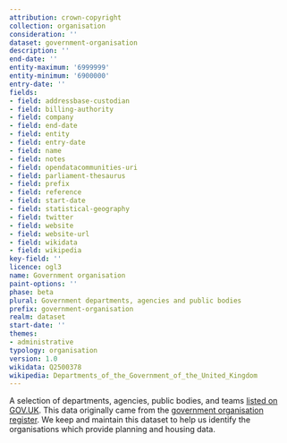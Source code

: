 ```yaml
---
attribution: crown-copyright
collection: organisation
consideration: ''
dataset: government-organisation
description: ''
end-date: ''
entity-maximum: '6999999'
entity-minimum: '6900000'
entry-date: ''
fields:
- field: addressbase-custodian
- field: billing-authority
- field: company
- field: end-date
- field: entity
- field: entry-date
- field: name
- field: notes
- field: opendatacommunities-uri
- field: parliament-thesaurus
- field: prefix
- field: reference
- field: start-date
- field: statistical-geography
- field: twitter
- field: website
- field: website-url
- field: wikidata
- field: wikipedia
key-field: ''
licence: ogl3
name: Government organisation
paint-options: ''
phase: beta
plural: Government departments, agencies and public bodies
prefix: government-organisation
realm: dataset
start-date: ''
themes:
- administrative
typology: organisation
version: 1.0
wikidata: Q2500378
wikipedia: Departments_of_the_Government_of_the_United_Kingdom
---
```


A selection of departments, agencies, public bodies, and teams [listed on GOV.UK](https://www.gov.uk/government/organisations).
This data originally came from the [government organisation register](https://www.data.gov.uk/dataset/0f669ee5-7382-4f6d-8bb3-5fd238716c3b/government-organisation-register).
We keep and maintain this dataset to help us identify the organisations which provide planning and housing data.